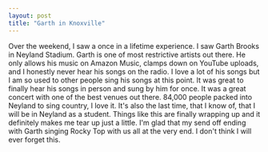 ```yaml
---
layout: post
title: "Garth in Knoxville"
---
```


Over the weekend, I saw a once in a lifetime experience. I saw Garth Brooks in Neyland Stadium. Garth is one of most restrictive artists out there.
He only allows his music on Amazon Music, clamps down on YouTube uploads, and I honestly never hear his songs on the radio. I love a lot of his songs
but I am so used to other people sing his songs at this point. It was great to finally hear his songs in person and sung by him for once. It was a great concert
with one of the best venues out there. 84,000 people packed into Neyland to sing country, I love it. It's also the last time, that I know of, that I will be in Neyland
as a student. Things like this are finally wrapping up and it definitely makes me tear up just a little. I'm glad that my send off ending with Garth
singing Rocky Top with us all at the very end. I don't think I will ever forget this.
